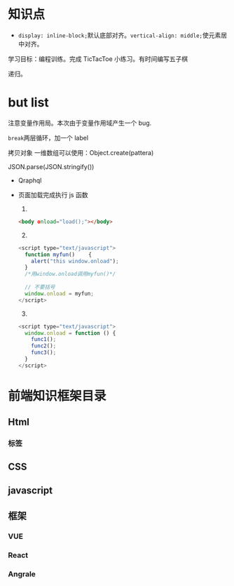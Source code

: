 # 知识点

- `display: inline-block;`默认底部对齐。`vertical-align: middle;`使元素居中对齐。

学习目标：编程训练。完成 TicTacToe 小练习。有时间编写五子棋

递归。

# but list

注意变量作用局。本次由于变量作用域产生一个 bug.

`break`两层循环，加一个 label

拷贝对象
一维数组可以使用：Object.create(pattera)

JSON.parse(JSON.stringify())

- Qraphql

- 页面加载完成执行 js 函数

  1.

  ```html
  <body οnlοad="load();"></body>
  ```

  2.

  ```js
  <script type="text/javascript">
    function myfun() 　　{ 　　
      alert("this window.onload"); 　　
    } 　　
    /*用window.onload调用myfun()*/　
    　
    // 不要括号
    window.onload = myfun;
  </script>
  ```

  3.

  ```js
  <script type="text/javascript">
    window.onload = function () {
      func1();
      func2();
      func3();
    }
  </script>
  ```

# 前端知识框架目录

## Html

### 标签

## CSS

## javascript

## 框架

### VUE

### React

### Angrale
